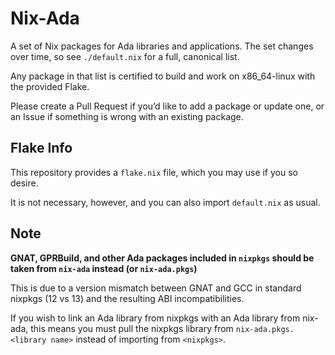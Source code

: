 Nix-Ada
=======

A set of Nix packages for Ada libraries and applications. The set changes over time, so see `./default.nix` for a full, canonical list.

Any package in that list is certified to build and work on x86\_64-linux with the provided Flake.

Please create a Pull Request if you’d like to add a package or update one, or an Issue if something is wrong with an existing package.

Flake Info
----------
This repository provides a `flake.nix` file, which you may use if you so desire.

It is not necessary, however, and you can also import `default.nix` as usual.

Note
----
**GNAT, GPRBuild, and other Ada packages included in `nixpkgs` should be taken from `nix-ada` instead (or `nix-ada.pkgs`)**

This is due to a version mismatch between GNAT and GCC in standard nixpkgs (12 vs 13) and the resulting ABI incompatibilities.

If you wish to link an Ada library from nixpkgs with an Ada library from nix-ada, this means you must pull the nixpkgs library from `nix-ada.pkgs.<library name>` instead of importing from `<nixpkgs>`.
